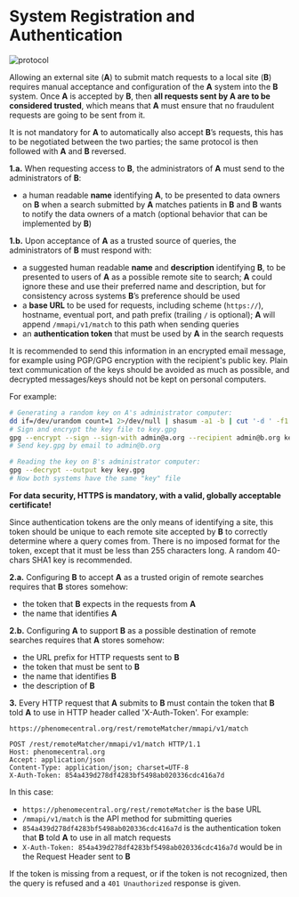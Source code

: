 # System Registration and Authentication

![protocol](https://cloud.githubusercontent.com/assets/88663/5034442/eeb1509a-6b3c-11e4-90e9-dfef879428cf.png)

Allowing an external site (**A**) to submit match requests to a local site (**B**) requires manual acceptance and configuration of the **A** system into the **B** system. Once **A** is accepted by **B**, then **all requests sent by A are to be considered trusted**, which means that **A** must ensure that no fraudulent requests are going to be sent from it.

It is not mandatory for **A** to automatically also accept **B**’s requests, this has to be negotiated between the two parties; the same protocol is then followed with **A** and **B** reversed.

**1.a.** When requesting access to **B**, the administrators of **A** must send to the administrators of **B**:
* a human readable **name** identifying **A**, to be presented to data owners on **B** when a search submitted by **A** matches patients in **B** and **B** wants to notify the data owners of a match (optional behavior that can be implemented by **B**)

**1.b.** Upon acceptance of **A** as a trusted source of queries, the administrators of **B** must respond with:
* a suggested human readable **name** and **description** identifying **B**, to be presented to users of **A** as a possible remote site to search; **A** could ignore these and use their preferred name and description, but for consistency across systems **B**’s preference should be used
* a **base URL** to be used for requests, including scheme (`https://`), hostname, eventual port, and path prefix (trailing `/` is optional); **A** will append `/mmapi/v1/match` to this path when sending queries
* an **authentication token** that must be used by **A** in the search requests

It is recommended to send this information in an encrypted email message, for example using PGP/GPG encryption with the recipient's public key. Plain text communication of the keys should be avoided as much as possible, and decrypted messages/keys should not be kept on personal computers.

For example:

```bash
# Generating a random key on A's administrator computer:
dd if=/dev/urandom count=1 2>/dev/null | shasum -a1 -b | cut '-d ' -f1 > key
# Sign and encrypt the key file to key.gpg
gpg --encrypt --sign --sign-with admin@a.org --recipient admin@b.org key
# Send key.gpg by email to admin@b.org

# Reading the key on B's administrator computer:
gpg --decrypt --output key key.gpg
# Now both systems have the same "key" file
```


**For data security, HTTPS is mandatory, with a valid, globally acceptable certificate!**

Since authentication tokens are the only means of identifying a site, this token should be unique to each remote site accepted by **B** to correctly determine where a query comes from. There is no imposed format for the token, except that it must be less than 255 characters long. A random 40-chars SHA1 key is recommended.

**2.a.** Configuring **B** to accept **A** as a trusted origin of remote searches requires that **B** stores somehow:
* the token that **B** expects in the requests from **A**
* the name that identifies **A**

**2.b.** Configuring **A** to support **B** as a possible destination of remote searches requires that **A** stores somehow:
* the URL prefix for HTTP requests sent to **B**
* the token that must be sent to **B**
* the name that identifies **B**
* the description of **B**

**3.** Every HTTP request that **A** submits to **B** must contain the token that **B** told **A** to use in HTTP header called 'X-Auth-Token'. For example:

    https://phenomecentral.org/rest/remoteMatcher/mmapi/v1/match
    
    POST /rest/remoteMatcher/mmapi/v1/match HTTP/1.1
	Host: phenomecentral.org
	Accept: application/json
	Content-Type: application/json; charset=UTF-8
	X-Auth-Token: 854a439d278df4283bf5498ab020336cdc416a7d

In this case:
* `https://phenomecentral.org/rest/remoteMatcher` is the base URL
* `/mmapi/v1/match` is the API method for submitting queries
* `854a439d278df4283bf5498ab020336cdc416a7d` is the authentication token that **B** told **A** to use in all match requests
* `X-Auth-Token: 854a439d278df4283bf5498ab020336cdc416a7d` would be in the Request Header sent to **B**

If the token is missing from a request, or if the token is not recognized, then the query is refused and a `401 Unauthorized` response is given.
